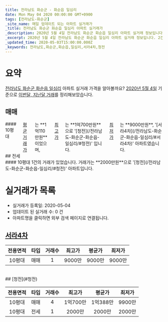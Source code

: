 ```yaml
---
title: 전라남도 화순군 - 화순읍 일심리
date: Mon May 04 2020 00:00:00 GMT+0900
tags: [전라남도-화순군]
_site_name: 매일 업데이트 되는 아파트 실거래가
_title: 전라남도 화순군 화순읍 일심리 아파트 실거래가
_description: 2020년 5월 4일 전라남도 화순군 화순읍 일심리 아파트 실거래 정보입니다. 2건 아파트 정보가 있습니다.
_excerpt: 2020년 5월 4일 전라남도 화순군 화순읍 일심리 아파트 실거래 정보입니다. 2건 아파트 정보가 있습니다.
_updated_time: 2020-05-03T15:00:00.000Z
_keywords: 전라남도,화순군,화순읍,일심리,서라4차,청전
---
```





# 요약
<ins>전라남도 화순군 화순읍 일심리</ins> 아파트 실거래 가격을 알아볼까요? <ins>2020년 5월 4일</ins> 기준으로 <ins>이번달, 지난달 거래</ins>를 정리해보았습니다.

## 매매
<div class="container">
<div class="twelve columns" markdown="1">
#### 10평대
<ins>평균 거래가</ins>는 **1억110만원**이었으며, <ins>최고가</ins>는 **1억700만원**으로 '[청전](/전라남도-화순군-화순읍-일심리/#청전)' 입니다. <ins>최저가</ins>는 **9000만원**, '[서라4차](/전라남도-화순군-화순읍-일심리/#서라4차)' 아파트였습니다.
</div>
</div>
## 전세
<div class="container">
<div class="twelve columns" markdown="1">
#### 10평대
1건의 거래가 있었습니다. 거래가는 **2000만원**으로 '[청전](/전라남도-화순군-화순읍-일심리/#청전)' 아파트입니다.
</div>
</div>



# 실거래가 목록
- 실거래가 등록일: 2020-05-04
- 업데이트 된 실거래 수: 0 건
- 아파트명을 클릭하면 외부 검색 페이지로 연결됩니다.

## [서라4차](#서라4차)

|전용면적|타입|거래수|최고가|평균가|최저가|
|:---:|:---:|:---:|:---:|:---:|:---:|
|10평대|<span class="deal-type-1">매매</span>|1|9000만|9000만|9000만|

<br/>
## [청전](#청전)

|전용면적|타입|거래수|최고가|평균가|최저가|
|:---:|:---:|:---:|:---:|:---:|:---:|
|10평대|<span class="deal-type-1">매매</span>|4|1억700만|1억388만|9900만|
|10평대|<span class="deal-type-2">전세</span>|1|2000만|2000만|2000만|

<br/>



